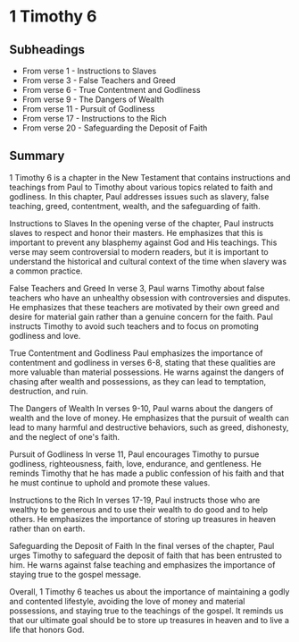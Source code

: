 # 1 Timothy 6

## Subheadings

* From verse 1 - Instructions to Slaves
* From verse 3 - False Teachers and Greed
* From verse 6 - True Contentment and Godliness
* From verse 9 - The Dangers of Wealth
* From verse 11 - Pursuit of Godliness
* From verse 17 - Instructions to the Rich
* From verse 20 - Safeguarding the Deposit of Faith

## Summary

1 Timothy 6 is a chapter in the New Testament that contains instructions and teachings from Paul to Timothy about various topics related to faith and godliness. In this chapter, Paul addresses issues such as slavery, false teaching, greed, contentment, wealth, and the safeguarding of faith.

Instructions to Slaves
In the opening verse of the chapter, Paul instructs slaves to respect and honor their masters. He emphasizes that this is important to prevent any blasphemy against God and His teachings. This verse may seem controversial to modern readers, but it is important to understand the historical and cultural context of the time when slavery was a common practice.

False Teachers and Greed
In verse 3, Paul warns Timothy about false teachers who have an unhealthy obsession with controversies and disputes. He emphasizes that these teachers are motivated by their own greed and desire for material gain rather than a genuine concern for the faith. Paul instructs Timothy to avoid such teachers and to focus on promoting godliness and love.

True Contentment and Godliness
Paul emphasizes the importance of contentment and godliness in verses 6-8, stating that these qualities are more valuable than material possessions. He warns against the dangers of chasing after wealth and possessions, as they can lead to temptation, destruction, and ruin.

The Dangers of Wealth
In verses 9-10, Paul warns about the dangers of wealth and the love of money. He emphasizes that the pursuit of wealth can lead to many harmful and destructive behaviors, such as greed, dishonesty, and the neglect of one's faith.

Pursuit of Godliness
In verse 11, Paul encourages Timothy to pursue godliness, righteousness, faith, love, endurance, and gentleness. He reminds Timothy that he has made a public confession of his faith and that he must continue to uphold and promote these values.

Instructions to the Rich
In verses 17-19, Paul instructs those who are wealthy to be generous and to use their wealth to do good and to help others. He emphasizes the importance of storing up treasures in heaven rather than on earth.

Safeguarding the Deposit of Faith
In the final verses of the chapter, Paul urges Timothy to safeguard the deposit of faith that has been entrusted to him. He warns against false teaching and emphasizes the importance of staying true to the gospel message.

Overall, 1 Timothy 6 teaches us about the importance of maintaining a godly and contented lifestyle, avoiding the love of money and material possessions, and staying true to the teachings of the gospel. It reminds us that our ultimate goal should be to store up treasures in heaven and to live a life that honors God.